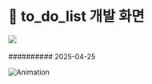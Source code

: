 # :memo: to_do_list 개발 화면
#### <img src="https://img.shields.io/badge/Python-3776AB?style=for-the-badge&logo=Python&logoColor=white">
########## 2025-04-25


![Animation](https://github.com/user-attachments/assets/ddff1638-b6d1-40a2-a5cf-ecedfa37899e)

